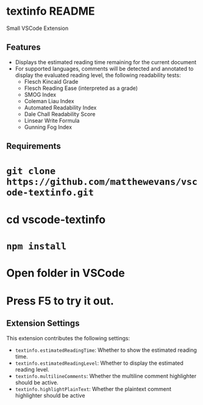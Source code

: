 # textinfo README

Small VSCode Extension

## Features

- Displays the estimated reading time remaining for the current document
- For supported languages, comments will be detected and annotated to display the evaluated reading level, the following readability tests:
  - Flesch Kincaid Grade
  - Flesch Reading Ease (interpreted as a grade)
  - SMOG Index
  - Coleman Liau Index
  - Automated Readability Index
  - Dale Chall Readability Score
  - Linsear Write Formula
  - Gunning Fog Index

## Requirements

# `git clone https://github.com/matthewevans/vscode-textinfo.git`
# cd vscode-textinfo
# `npm install`
# Open folder in VSCode
# Press F5 to try it out.

## Extension Settings

This extension contributes the following settings:

* `textinfo.estimatedReadingTime`: Whether to show the estimated reading time.
* `textinfo.estimatedReadingLevel`: Whether to display the estimated reading level.
* `textinfo.multilineComments`: Whether the multiline comment highlighter should be active.
* `textinfo.highlightPlainText`: Whether the plaintext comment highlighter should be active

